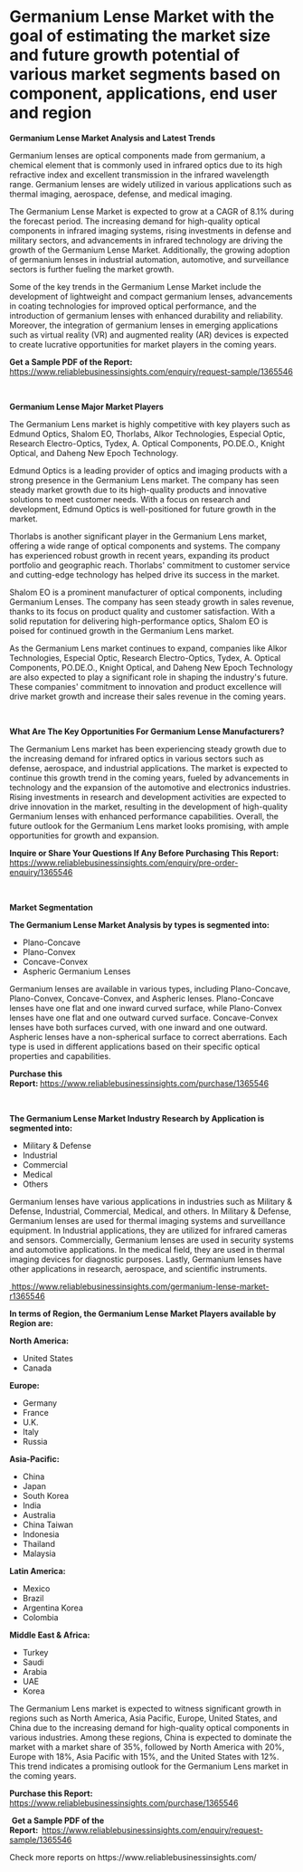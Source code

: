 <p><h1>Germanium Lense Market with the goal of estimating the market size and future growth potential of various market segments based on component, applications, end user and region</h1></p><p><strong>Germanium Lense Market Analysis and Latest Trends</strong></p>
<p><p>Germanium lenses are optical components made from germanium, a chemical element that is commonly used in infrared optics due to its high refractive index and excellent transmission in the infrared wavelength range. Germanium lenses are widely utilized in various applications such as thermal imaging, aerospace, defense, and medical imaging.</p><p>The Germanium Lense Market is expected to grow at a CAGR of 8.1% during the forecast period. The increasing demand for high-quality optical components in infrared imaging systems, rising investments in defense and military sectors, and advancements in infrared technology are driving the growth of the Germanium Lense Market. Additionally, the growing adoption of germanium lenses in industrial automation, automotive, and surveillance sectors is further fueling the market growth.</p><p>Some of the key trends in the Germanium Lense Market include the development of lightweight and compact germanium lenses, advancements in coating technologies for improved optical performance, and the introduction of germanium lenses with enhanced durability and reliability. Moreover, the integration of germanium lenses in emerging applications such as virtual reality (VR) and augmented reality (AR) devices is expected to create lucrative opportunities for market players in the coming years.</p></p>
<p><strong>Get a Sample PDF of the Report:&nbsp;</strong> <a href="https://www.reliablebusinessinsights.com/enquiry/request-sample/1365546">https://www.reliablebusinessinsights.com/enquiry/request-sample/1365546</a></p>
<p>&nbsp;</p>
<p><strong>Germanium Lense Major Market Players</strong></p>
<p><p>The Germanium Lens market is highly competitive with key players such as Edmund Optics, Shalom EO, Thorlabs, Alkor Technologies, Especial Optic, Research Electro-Optics, Tydex, A. Optical Components, PO.DE.O., Knight Optical, and Daheng New Epoch Technology. </p><p>Edmund Optics is a leading provider of optics and imaging products with a strong presence in the Germanium Lens market. The company has seen steady market growth due to its high-quality products and innovative solutions to meet customer needs. With a focus on research and development, Edmund Optics is well-positioned for future growth in the market.</p><p>Thorlabs is another significant player in the Germanium Lens market, offering a wide range of optical components and systems. The company has experienced robust growth in recent years, expanding its product portfolio and geographic reach. Thorlabs' commitment to customer service and cutting-edge technology has helped drive its success in the market.</p><p>Shalom EO is a prominent manufacturer of optical components, including Germanium Lenses. The company has seen steady growth in sales revenue, thanks to its focus on product quality and customer satisfaction. With a solid reputation for delivering high-performance optics, Shalom EO is poised for continued growth in the Germanium Lens market.</p><p>As the Germanium Lens market continues to expand, companies like Alkor Technologies, Especial Optic, Research Electro-Optics, Tydex, A. Optical Components, PO.DE.O., Knight Optical, and Daheng New Epoch Technology are also expected to play a significant role in shaping the industry's future. These companies' commitment to innovation and product excellence will drive market growth and increase their sales revenue in the coming years.</p></p>
<p>&nbsp;</p>
<p><strong>What Are The Key Opportunities For Germanium Lense Manufacturers?</strong></p>
<p><p>The Germanium Lens market has been experiencing steady growth due to the increasing demand for infrared optics in various sectors such as defense, aerospace, and industrial applications. The market is expected to continue this growth trend in the coming years, fueled by advancements in technology and the expansion of the automotive and electronics industries. Rising investments in research and development activities are expected to drive innovation in the market, resulting in the development of high-quality Germanium lenses with enhanced performance capabilities. Overall, the future outlook for the Germanium Lens market looks promising, with ample opportunities for growth and expansion.</p></p>
<p><strong>Inquire or Share Your Questions If Any Before Purchasing This Report:</strong> <a href="https://www.reliablebusinessinsights.com/enquiry/pre-order-enquiry/1365546">https://www.reliablebusinessinsights.com/enquiry/pre-order-enquiry/1365546</a></p>
<p>&nbsp;</p>
<p><strong>Market Segmentation</strong></p>
<p><strong>The Germanium Lense Market Analysis by types is segmented into:</strong></p>
<p><ul><li>Plano-Concave</li><li>Plano-Convex</li><li>Concave-Convex</li><li>Aspheric Germanium Lenses</li></ul></p>
<p><p>Germanium lenses are available in various types, including Plano-Concave, Plano-Convex, Concave-Convex, and Aspheric lenses. Plano-Concave lenses have one flat and one inward curved surface, while Plano-Convex lenses have one flat and one outward curved surface. Concave-Convex lenses have both surfaces curved, with one inward and one outward. Aspheric lenses have a non-spherical surface to correct aberrations. Each type is used in different applications based on their specific optical properties and capabilities.</p></p>
<p><strong>Purchase this Report:&nbsp;</strong><a href="https://www.reliablebusinessinsights.com/purchase/1365546">https://www.reliablebusinessinsights.com/purchase/1365546</a></p>
<p>&nbsp;</p>
<p><strong>The Germanium Lense Market Industry Research by Application is segmented into:</strong></p>
<p><ul><li>Military & Defense</li><li>Industrial</li><li>Commercial</li><li>Medical</li><li>Others</li></ul></p>
<p><p>Germanium lenses have various applications in industries such as Military & Defense, Industrial, Commercial, Medical, and others. In Military & Defense, Germanium lenses are used for thermal imaging systems and surveillance equipment. In Industrial applications, they are utilized for infrared cameras and sensors. Commercially, Germanium lenses are used in security systems and automotive applications. In the medical field, they are used in thermal imaging devices for diagnostic purposes. Lastly, Germanium lenses have other applications in research, aerospace, and scientific instruments.</p></p>
<p><a href="https://www.reliablebusinessinsights.com/germanium-lense-market-r1365546">&nbsp;https://www.reliablebusinessinsights.com/germanium-lense-market-r1365546</a></p>
<p><strong>In terms of Region, the Germanium Lense Market Players available by Region are:</strong></p>
<p>
    <p> <strong> North America: </strong>
        <ul>
            <li>United States</li>
            <li>Canada</li>
        </ul>
        </p> 
    <p> <strong> Europe: </strong>
        <ul>
            <li>Germany</li>
            <li>France</li>
            <li>U.K.</li>
            <li>Italy</li>
            <li>Russia</li>
        </ul>
        </p> 
    <p> <strong> Asia-Pacific: </strong>
        <ul>
            <li>China</li>
            <li>Japan</li>
            <li>South Korea</li>
            <li>India</li>
            <li>Australia</li>
            <li>China Taiwan</li>
            <li>Indonesia</li>
            <li>Thailand</li>
            <li>Malaysia</li>
        </ul>
        </p> 
    <p> <strong> Latin America: </strong>
        <ul>
            <li>Mexico</li>
            <li>Brazil</li>
            <li>Argentina Korea</li>
            <li>Colombia</li>
        </ul>
        </p> 
    <p> <strong> Middle East & Africa: </strong>
        <ul>
            <li>Turkey</li>
            <li>Saudi</li>
            <li>Arabia</li>
            <li>UAE</li>
            <li>Korea</li>
        </ul>
    </p>
    </p>
<p><p>The Germanium Lens market is expected to witness significant growth in regions such as North America, Asia Pacific, Europe, United States, and China due to the increasing demand for high-quality optical components in various industries. Among these regions, China is expected to dominate the market with a market share of 35%, followed by North America with 20%, Europe with 18%, Asia Pacific with 15%, and the United States with 12%. This trend indicates a promising outlook for the Germanium Lens market in the coming years.</p></p>
<p><strong>Purchase this Report: </strong><a href="https://www.reliablebusinessinsights.com/purchase/1365546">https://www.reliablebusinessinsights.com/purchase/1365546</a></p>
<p>&nbsp;<strong>Get a Sample PDF of the Report:&nbsp;&nbsp;</strong><a href="https://www.reliablebusinessinsights.com/enquiry/request-sample/1365546">https://www.reliablebusinessinsights.com/enquiry/request-sample/1365546</a></p>
<p><strong></strong></p>
<p>Check more reports on https://www.reliablebusinessinsights.com/</p>